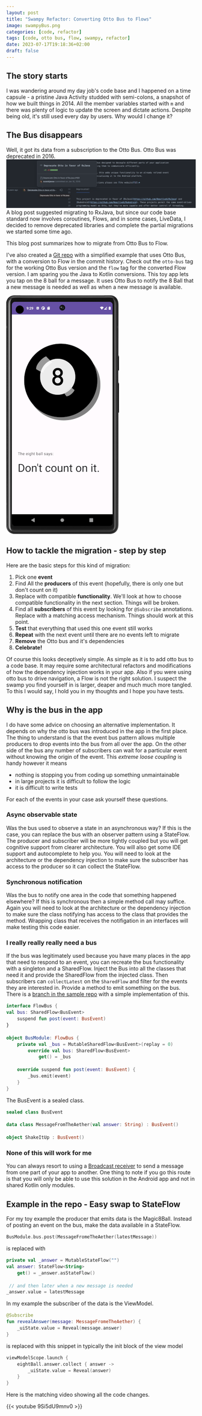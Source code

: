 ```yaml
---
layout: post
title: "Swampy Refactor: Converting Otto Bus to Flows"
image: swampyBus.png
categories: [code, refactor]
tags: [code, otto bus, flow, swampy, refactor]
date: 2023-07-17T19:18:36+02:00
draft: false
---
```


## The story starts

I was wandering around my day job's code base and I happened on a time capsule - a pristine Java Activity studded with semi-colons, a snapshot of how we built things in 2014. All the member variables started with `m` and there was plenty of logic to update the screen and dictate actions. Despite being old, it's still used every day by users. Why would I change it?

## The Bus disappears

Well, it got its data from a subscription to the Otto Bus. Otto Bus was deprecated in 2016.
![Deprecated Otto Bus](deprecatedOttoBus.png)
A blog post suggested migrating to RxJava, but since our code base standard now involves coroutines, Flows, and in some cases, LiveData, I decided to remove deprecated libraries and complete the partial migrations we started some time ago. 

This blog post summarizes how to migrate from Otto Bus to Flow.

I've also created a [Git repo](https://github.com/maiatoday/Pocket8Ball) with a simplified example that uses Otto Bus, with a conversion to Flow in the commit history. Check out the `otto-bus` tag for the working Otto Bus version and the `flow` tag for the converted Flow version. I am sparing you the Java to Kotlin conversions. This toy app lets you tap on the 8 ball for a message. It uses Otto Bus to notify the 8 Ball that a new message is needed as well as when a new message is available.

![Pocket 8 Ball](eightball.png)

## How to tackle the migration - step by step

Here are the basic steps for this kind of migration:
1. Pick one **event**
1. Find All the **producers** of this event (hopefully, there is only one but don't count on it)
1. Replace with compatible **functionality**. We'll look at how to choose compatible functionality in the next section. Things will be broken.
1. Find all **subscribers** of this event by looking for `@Subscribe` annotations. Replace with a matching access mechanism. Things should work at this point.
1. **Test** that everything that used this one event still works
1. **Repeat** with the next event until there are no events left to migrate
1. **Remove** the Otto bus and it's dependencies
1. **Celebrate!**

Of course this looks deceptively simple. As simple as it is to add otto bus to a code base. It may require some architectural refactors and modifications of how the dependency injection works in your app. Also if you were using otto bus to drive navigation, a Flow is not the right solution. I suspect the swamp you find yourself in is larger, deaper and much much more tangled. To this I would say, I hold you in my thoughts and I hope you have tests.

## Why is the bus in the app

I do have some advice on choosing an alternative implementation. It depends on why the otto bus was introduced in the app in the first place. The thing to understand is that the event bus pattern allows multiple producers to drop events into the bus from all over the app. On the other side of the bus any number of subscribers can wait for a particular event without knowing the origin of the event. This _extreme loose coupling_ is handy however it means
* nothing is stopping you from coding up something unmaintainable
* in large projects it is difficult to follow the logic
* it is difficult to write tests

For each of the events in your case ask yourself these questions.

### Async observable state

Was the bus used to observe a state in an asynchronous way? If this is the case, you can replace the bus with an observer pattern using a StateFlow. The producer and subscriber will be more tightly coupled but you will get cognitive support from clearer architecture. You will also get some IDE support and autocomplete to help you. You will need to look at the architecture or the dependency injection to make sure the subscriber has access to the producer so it can collect the StateFlow.

### Synchronous notification

Was the bus to notify one area in the code that something happened elsewhere? If this is synchronous then a simple method call may suffice. Again you will need to look at the architecture or the dependency injection to make sure the class notifying has access to the class that provides the method. Wrapping class that receives the notifigation in an interfaces will make testing this code easier.

### I really really really need a bus

If the bus was legitimately used because you have many places in the app that need to respond to an event, you can recreate the bus functionality with a singleton and a SharedFlow. Inject the Bus into all the classes that need it and provide the SharedFlow from the injected class. Then subscribers can `collectLatest` on the `SharedFlow` and filter for the events they are interested in. Provide a method to emit something on the bus. There is a [branch in the sample repo](https://github.com/maiatoday/Pocket8Ball/blob/flow-bus/app/src/main/java/net/maiatoday/pocket8ball/di/BusModule.kt) with a simple implementation of this.

```kotlin
interface FlowBus {
val bus: SharedFlow<BusEvent>
    suspend fun post(event: BusEvent)
}

object BusModule: FlowBus {
    private val _bus = MutableSharedFlow<BusEvent>(replay = 0)
        override val bus: SharedFlow<BusEvent>
            get() = _bus

    override suspend fun post(event: BusEvent) {
        _bus.emit(event)
    }
}
```

The BusEvent is a sealed class.

```kotlin
sealed class BusEvent

data class MessageFromTheAether(val answer: String) : BusEvent()

object ShakeItUp : BusEvent()
```

### None of this will work for me

You can always resort to using a [Broadcast receiver](https://developer.android.com/guide/components/broadcasts) to send a message from one part of your app to another. One thing to note if you go this route is that you will only be able to use this solution in the Android app and not in shared Kotlin only modules. 
        
## Example in the repo - Easy swap to StateFlow

For my toy example the producer that emits data is the Magic8Ball. Instead of posting an event on the bus, make the data available in a StateFlow.

```kotlin
BusModule.bus.post(MessageFromeTheAether(latestMessage))
```

is replaced with

```kotlin
private val _answer = MutableStateFlow("")
val answer: StateFlow<String>
    get() = _answer.asStateFlow()
    
 // and then later when a new message is needed
_answer.value = latestMessage
```

In my example the subscriber of the data is the ViewModel.

```kotlin
@Subscribe
fun revealAnswer(message: MessageFromeTheAether) {
    _uiState.value = Reveal(message.answer)
}
```

is replaced with this snippet in typically the init block of the view model

```kotlin
viewModelScope.launch {
    eightBall.answer.collect { answer ->
        _uiState.value = Reveal(answer)
    }
}
```

Here is the  matching video showing all the code changes.

{{< youtube 9Si5dU9mnv0 >}}
